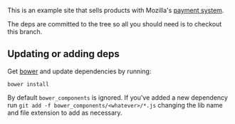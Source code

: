 This is an example site that sells products with Mozilla's
[payment system](https://github.com/mozilla/payments-env).

The deps are committed to the tree so all you should need is to checkout this branch.

## Updating or adding deps

Get [bower](http://bower.io/) and update dependencies by running:

    bower install

By default `bower_components` is ignored. If you've added a new dependency
run `git add -f bower_components/<whatever>/*.js` changing the lib name and
file extension to add as necessary.
